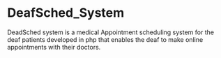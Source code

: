 # DeafSched_System
DeadSched system is a medical Appointment scheduling system for the deaf patients developed in php that enables the deaf to make online appointments with their doctors.
